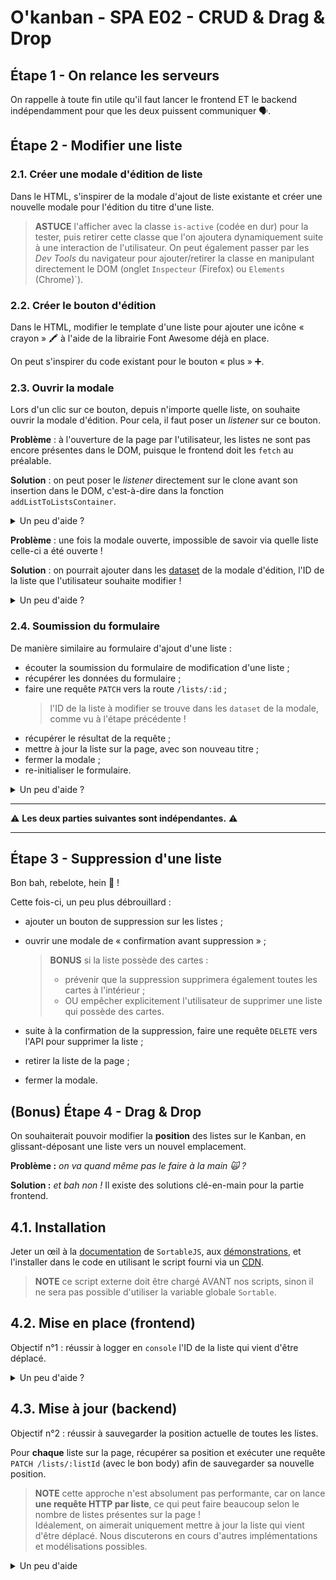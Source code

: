 # O'kanban - SPA E02 - CRUD & Drag & Drop

## Étape 1 - On relance les serveurs

On rappelle à toute fin utile qu'il faut lancer le frontend ET le backend indépendamment pour que les deux puissent communiquer 🗣️.

## Étape 2 - Modifier une liste

### 2.1. Créer une modale d'édition de liste

Dans le HTML, s'inspirer de la modale d'ajout de liste existante et créer une nouvelle modale pour l'édition du titre d'une liste.

> **ASTUCE** l'afficher avec la classe `is-active` (codée en dur) pour la tester, puis retirer cette classe que l'on ajoutera dynamiquement suite à une interaction de l'utilisateur.
> On peut également passer par les _Dev Tools_ du navigateur pour ajouter/retirer la classe en manipulant directement le DOM (onglet `Inspecteur` (Firefox) ou `Elements` (Chrome)`).

### 2.2. Créer le bouton d'édition

Dans le HTML, modifier le template d'une liste pour ajouter une icône « crayon » 🖍️ à l'aide de la librairie Font Awesome déjà en place.

On peut s'inspirer du code existant pour le bouton « plus » ➕.

### 2.3. Ouvrir la modale

Lors d'un clic sur ce bouton, depuis n'importe quelle liste, on souhaite ouvrir la modale d'édition. Pour cela, il faut poser un _listener_ sur ce bouton.

**Problème** : à l'ouverture de la page par l'utilisateur, les listes ne sont pas encore présentes dans le DOM, puisque le frontend doit les `fetch` au préalable.

**Solution** : on peut poser le _listener_ directement sur le clone avant son insertion dans le DOM, c'est-à-dire dans la fonction `addListToListsContainer`.

<details><summary>Un peu d'aide ?</summary>

```js
function addListToListsContainer(listData) {
  // ...

  const editListButton =
    listClone.querySelector(/* SÉLECTEUR pour le bouton 🖍️ situé dans le clone */);
  editListButton.addEventListener("click", () => {
    // Ouvrir la modale d'édition de liste
  });
}
```

</details>

**Problème** : une fois la modale ouverte, impossible de savoir via quelle liste celle-ci a été ouverte !

**Solution** : on pourrait ajouter dans les [dataset](https://developer.mozilla.org/fr/docs/Learn/HTML/Howto/Use_data_attributes) de la modale d'édition,
l'ID de la liste que l'utilisateur souhaite modifier !

<details><summary>Un peu d'aide ?</summary>

```js
function addListToListsContainer(listData) {
  // ...

  const editListButton =
    listClone.querySelector(/* SÉLECTEUR pour le bouton 🖍️ situé dans le clone */);
  editListButton.addEventListener("click", () => {
    // Ouvrir la modale d'édition de liste

    const editListModal =
      document.querySelector(/* SÉLECTEUR pour la modale d'édition */);
    editListModal.dataset.listId = listData.id;
  });
}
```

> **NOTE** vous pouvez utiliser l'inspecteur (onglet `Inspecteur` ou `Element`) pour constater le résultat :
> lorsque vous ouvrez la modale, celle-ci présente dans son HTML l'attribut `data-list-id="X"` où `X` est l'ID de la liste choisie.

</details>

### 2.4. Soumission du formulaire

De manière similaire au formulaire d'ajout d'une liste :

- écouter la soumission du formulaire de modification d'une liste ;
- récupérer les données du formulaire ;
- faire une requête `PATCH` vers la route `/lists/:id` ;
  > l'ID de la liste à modifier se trouve dans les `dataset` de la modale, comme vu à l'étape précédente !
- récupérer le résultat de la requête ;
- mettre à jour la liste sur la page, avec son nouveau titre ;
- fermer la modale ;
- re-initialiser le formulaire.

<details><summary>Un peu d'aide ?</summary>

```js
// Sélectionner le formulaire d'édition de liste
//
// Écouter l'évènement `submit` sur ce formulaire, auquel cas :
// - empêcher le comportement par défaut du formulaire
// - récupérer les données du formulaire (le nouveau titre)
// - récupérer l'ID de la liste à modifier dans les dataset de la modale
// - PATCH `/lists/:listId` avec comme body { "title": "..." }
// - récupérer le résultat de la requête PATCH, et en cas de succès
// - sélectionner la liste du DOM correspondant au bon ID
// - modifier le contenu de l'élément avec le slot `list-title` avec le nouveau titre choisi
// - fermer la modale
// - reset le formulaire
//
// Festoyer ! Tres fort !
```

</details>

---

⚠️ **Les deux parties suivantes sont indépendantes.** ⚠️

---

## Étape 3 - Suppression d'une liste

Bon bah, rebelote, hein 🤪 !

Cette fois-ci, un peu plus débrouillard :

- ajouter un bouton de suppression sur les listes ;
- ouvrir une modale de « confirmation avant suppression » ;

  > **BONUS** si la liste possède des cartes :
  >
  > - prévenir que la suppression supprimera également toutes les cartes à l'intérieur ;
  > - OU empêcher explicitement l'utilisateur de supprimer une liste qui possède des cartes.

- suite à la confirmation de la suppression, faire une requête `DELETE` vers l'API pour supprimer la liste ;
- retirer la liste de la page ;
- fermer la modale.

## (Bonus) Étape 4 - Drag & Drop

On souhaiterait pouvoir modifier la **position** des listes sur le Kanban, en glissant-déposant une liste vers un nouvel emplacement.

**Problème :** _on va quand même pas le faire à la main 🙀 ?_

**Solution :** _et bah non !_ Il existe des solutions clé-en-main pour la partie frontend.

## 4.1. Installation

Jeter un œil à la [documentation](https://github.com/SortableJS/Sortable) de `SortableJS`,
aux [démonstrations](http://sortablejs.github.io/Sortable/),
et l'installer dans le code en utilisant le script fourni via un [CDN](https://github.com/SortableJS/Sortable?tab=readme-ov-file#cdn).

> **NOTE** ce script externe doit être chargé AVANT nos scripts, sinon il ne sera pas possible d'utiliser la variable globale `Sortable`.

## 4.2. Mise en place (frontend)

Objectif n°1 : réussir à logger en `console` l'ID de la liste qui vient d'être déplacé.

<details><summary>Un peu d'aide ?</summary>

```js
Sortable.create(ELEMENT_DU_DOM_CONTENANT_LISTES, {
  onEnd(event) {
    // Callback qui se déclenche lorsque l'utilisateur déplace une liste
    console.log(event);
  },
});
```

</details>

## 4.3. Mise à jour (backend)

Objectif n°2 : réussir à sauvegarder la position actuelle de toutes les listes.

Pour **chaque** liste sur la page, récupérer sa position et exécuter une requête `PATCH /lists/:listId` (avec le bon body) afin de sauvegarder sa nouvelle position.

> **NOTE** cette approche n'est absolument pas performante, car on lance **une requête HTTP par liste**,
> ce qui peut faire beaucoup selon le nombre de listes présentes sur la page !  
> Idéalement, on aimerait uniquement mettre à jour la liste qui vient d'être déplacé. Nous discuterons en cours d'autres implémentations et modélisations possibles.

<details><summary>Un peu d'aide</summary>

```js
// Dans le callback 'onEnd'

// Sélectionner toutes les listes sur la page
// Pour chaque liste :
// - récupérer son ID
// - récupérer sa position
// - faire l'appel PATCH /lists/:listId avec BODY { position: X }
```

</details>
